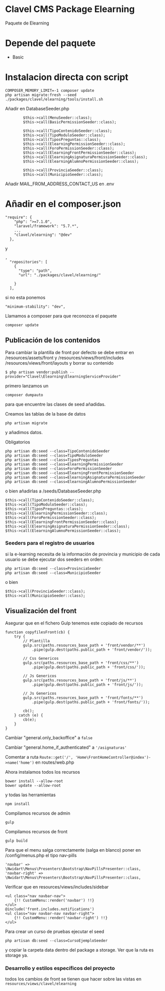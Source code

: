 # Clavel CMS Package Elearning
Paquete de Elearning

# Depende del paquete
* Basic

# Instalacion directa con script
```
COMPOSER_MEMORY_LIMIT=-1 composer update
php artisan migrate:fresh --seed
./packages/clavel/elearning/tools/install.sh
```


Añadir en DatabaseSeeder.php

```
        $this->call(MenuSeeder::class);
        $this->call(BasicPermissionSeeder::class);

        $this->call(TipoContenidoSeeder::class);
        $this->call(TipoModuloSeeder::class);
        $this->call(TiposPreguntas::class);
        $this->call(ElearningPermissionSeeder::class);
        $this->call(ForoPermissionSeeder::class);
        $this->call(ElearningFrontPermissionSeeder::class);
        $this->call(ElearningAsignaturaPermissionSeeder::class);
        $this->call(ElearningAlumnoPermissionSeeder::class);

        $this->call(ProvinciaSeeder::class);
        $this->call(MunicipioSeeder::class);

```

Añadir MAIL_FROM_ADDRESS_CONTACT_US en .env


# Añadir en el composer.json
```
"require": {
    "php": ">=7.1.0",   
    "laravel/framework": "5.7.*",
    ...
    "clavel/elearning": "@dev"
  },
```

y

```
,
  "repositories": [
    {
      "type": "path",
      "url": "./packages/clavel/elearning/"

    }
  ],
```

si no esta ponemos

```
"minimum-stability": "dev",
```

Llamamos a composer para que reconozca el paquete

```
composer update
```

## Publicación de los contenidos

Para cambiar la plantilla de front por defecto se debe entrar en 
/resources/assets/front 
y
/resources/views/front/includes
/resources/views/front/layouts
y borrar su contenido

```
$ php artisan vendor:publish --provider="Clavel\Elearning\ElearningServiceProvider"
```

primero lanzamos un 
```
composer dumpauto
```
para que encuentre las clases de seed añadidas.

Creamos las tablas de la base de datos 
```
php artisan migrate
```

y añadimos datos.

Obligatorios
```
php artisan db:seed --class=TipoContenidoSeeder
php artisan db:seed --class=TipoModuloSeeder
php artisan db:seed --class=TiposPreguntas
php artisan db:seed --class=ElearningPermissionSeeder
php artisan db:seed --class=ForoPermissionSeeder
php artisan db:seed --class=ElearningFrontPermissionSeeder
php artisan db:seed --class=ElearningAsignaturaPermissionSeeder
php artisan db:seed --class=ElearningAlumnoPermissionSeeder
```

o bien añadirlas a /seeds/DatabaseSeeder.php

```
$this->call(TipoContenidoSeeder::class);
$this->call(TipoModuloSeeder::class);
$this->call(TiposPreguntas::class);
$this->call(ElearningPermissionSeeder::class);
$this->call(ForoPermissionSeeder::class);
$this->call(ElearningFrontPermissionSeeder::class);
$this->call(ElearningAsignaturaPermissionSeeder::class);
$this->call(ElearningAlumnoPermissionSeeder::class);
```

### Seeders para el registro de usuarios
si la e-learning necesita de la información de provincia y municipio de cada usuario se debe ejecutar dos seeders en orden:
``` 
php artisan db:seed --class=ProvinciaSeeder
php artisan db:seed --class=MunicipioSeeder
```
o bien 
```
$this->call(ProvinciaSeeder::class);
$this->call(MunicipioSeeder::class);
```

## Visualización del front

Asegurar que en el fichero Gulp tenemos este copiado de recursos

``` 
function copyfilesFront(cb) {
    try {
        // Plantilla
        gulp.src(paths.resources_base_path + 'front/vendor/**')
            .pipe(gulp.dest(paths.public_path + 'front/vendor/'));

        // Css Genericos
        gulp.src(paths.resources_base_path + 'front/css/**')
            .pipe(gulp.dest(paths.public_path + 'front/css/'));

        // Js Genericos
        gulp.src(paths.resources_base_path + 'front/js/**')
            .pipe(gulp.dest(paths.public_path + 'front/js/'));

        // Js Genericos
        gulp.src(paths.resources_base_path + 'front/fonts/**')
            .pipe(gulp.dest(paths.public_path + 'front/fonts/'));

        cb();
    } catch (e) {
        cb(e);
    }
}
```


Cambiar "general.only_backoffice" a ```false```

Cambiar "general.home_if_authenticated" a ```'/asignaturas'```

Comentar a ruta ```Route::get('/', 'Home\FrontHomeController@index')->name('home')``` en routes/web.php


Ahora instalamos todos los recursos
```
bower install --allow-root
bower update --allow-root
```

y todas las herramientas
```
npm install
```

Compilamos recursos de admin
```
gulp
```

Compilamos recursos de front
```
gulp build
```

Para que el menu salga correctamente (salga en blanco) poner en /config/menus.php el tipo nav-pills
```
'navbar' => \Nwidart\Menus\Presenters\Bootstrap\NavPillsPresenter::class,
'navbar-right' => \Nwidart\Menus\Presenters\Bootstrap\NavPillsPresenter::class,
```

Verificar que en resources/views/includes/sidebar
```
<ul class="nav navbar-nav">
    {!! CustomMenu::render('navbar') !!}
</ul>
@include('front.includes.notifications')
<ul class="nav navbar-nav navbar-right">
    {!! CustomMenu::render('navbar-right') !!}
</ul>
```


Para crear un curso de pruebas ejecutar el seed
```
php artisan db:seed --class=CursoEjemploSeeder
```
y copiar la carpeta data dentro del package a storage. Ver que la ruta es storage ya.


### Desarrollo y estilos específicos del proyecto
todos los cambios de front se tienen que hacer sobre las vistas en ``` resources/views/clavel/elearning ```
